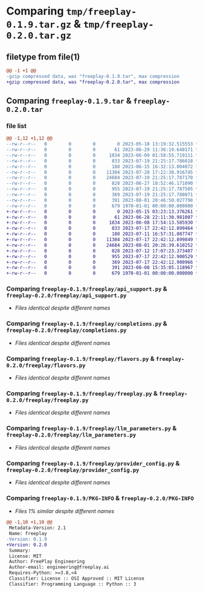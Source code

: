 # Comparing `tmp/freeplay-0.1.9.tar.gz` & `tmp/freeplay-0.2.0.tar.gz`

## filetype from file(1)

```diff
@@ -1 +1 @@
-gzip compressed data, was "freeplay-0.1.9.tar", max compression
+gzip compressed data, was "freeplay-0.2.0.tar", max compression
```

## Comparing `freeplay-0.1.9.tar` & `freeplay-0.2.0.tar`

### file list

```diff
@@ -1,12 +1,12 @@
--rw-r--r--   0        0        0        0 2023-05-18 13:19:32.515553 freeplay-0.1.9/README.md
--rw-r--r--   0        0        0       61 2023-06-29 11:36:19.640171 freeplay-0.1.9/freeplay/__init__.py
--rw-r--r--   0        0        0     1834 2023-06-09 01:58:55.719111 freeplay-0.1.9/freeplay/api_support.py
--rw-r--r--   0        0        0      833 2023-07-19 21:25:17.786018 freeplay-0.1.9/freeplay/completions.py
--rw-r--r--   0        0        0      188 2023-06-15 16:32:13.004072 freeplay-0.1.9/freeplay/errors.py
--rw-r--r--   0        0        0    11304 2023-07-28 17:22:38.916745 freeplay-0.1.9/freeplay/flavors.py
--rw-r--r--   0        0        0    24684 2023-07-19 21:25:17.787170 freeplay-0.1.9/freeplay/freeplay.py
--rw-r--r--   0        0        0      828 2023-06-27 18:52:46.171090 freeplay-0.1.9/freeplay/llm_parameters.py
--rw-r--r--   0        0        0      955 2023-07-19 21:25:17.787505 freeplay-0.1.9/freeplay/provider_config.py
--rw-r--r--   0        0        0      369 2023-07-19 21:25:17.788071 freeplay-0.1.9/freeplay/utils.py
--rw-r--r--   0        0        0      391 2023-08-01 20:46:50.027798 freeplay-0.1.9/pyproject.toml
--rw-r--r--   0        0        0      679 1970-01-01 00:00:00.000000 freeplay-0.1.9/PKG-INFO
+-rw-r--r--   0        0        0        0 2023-05-15 03:23:13.376261 freeplay-0.2.0/README.md
+-rw-r--r--   0        0        0       61 2023-06-28 22:11:30.981007 freeplay-0.2.0/freeplay/__init__.py
+-rw-r--r--   0        0        0     1834 2023-06-08 17:54:13.585930 freeplay-0.2.0/freeplay/api_support.py
+-rw-r--r--   0        0        0      833 2023-07-17 22:42:12.899464 freeplay-0.2.0/freeplay/completions.py
+-rw-r--r--   0        0        0      188 2023-07-11 16:57:31.087747 freeplay-0.2.0/freeplay/errors.py
+-rw-r--r--   0        0        0    11304 2023-07-17 22:42:12.899849 freeplay-0.2.0/freeplay/flavors.py
+-rw-r--r--   0        0        0    24684 2023-08-01 20:26:39.610252 freeplay-0.2.0/freeplay/freeplay.py
+-rw-r--r--   0        0        0      828 2023-07-12 17:07:23.373407 freeplay-0.2.0/freeplay/llm_parameters.py
+-rw-r--r--   0        0        0      955 2023-07-17 22:42:12.900529 freeplay-0.2.0/freeplay/provider_config.py
+-rw-r--r--   0        0        0      369 2023-07-17 22:42:12.900966 freeplay-0.2.0/freeplay/utils.py
+-rw-r--r--   0        0        0      391 2023-08-08 15:35:05.118967 freeplay-0.2.0/pyproject.toml
+-rw-r--r--   0        0        0      679 1970-01-01 00:00:00.000000 freeplay-0.2.0/PKG-INFO
```

### Comparing `freeplay-0.1.9/freeplay/api_support.py` & `freeplay-0.2.0/freeplay/api_support.py`

 * *Files identical despite different names*

### Comparing `freeplay-0.1.9/freeplay/completions.py` & `freeplay-0.2.0/freeplay/completions.py`

 * *Files identical despite different names*

### Comparing `freeplay-0.1.9/freeplay/flavors.py` & `freeplay-0.2.0/freeplay/flavors.py`

 * *Files identical despite different names*

### Comparing `freeplay-0.1.9/freeplay/freeplay.py` & `freeplay-0.2.0/freeplay/freeplay.py`

 * *Files identical despite different names*

### Comparing `freeplay-0.1.9/freeplay/llm_parameters.py` & `freeplay-0.2.0/freeplay/llm_parameters.py`

 * *Files identical despite different names*

### Comparing `freeplay-0.1.9/freeplay/provider_config.py` & `freeplay-0.2.0/freeplay/provider_config.py`

 * *Files identical despite different names*

### Comparing `freeplay-0.1.9/PKG-INFO` & `freeplay-0.2.0/PKG-INFO`

 * *Files 1% similar despite different names*

```diff
@@ -1,10 +1,10 @@
 Metadata-Version: 2.1
 Name: freeplay
-Version: 0.1.9
+Version: 0.2.0
 Summary: 
 License: MIT
 Author: FreePlay Engineering
 Author-email: engineering@freeplay.ai
 Requires-Python: >=3.8,<4
 Classifier: License :: OSI Approved :: MIT License
 Classifier: Programming Language :: Python :: 3
```

